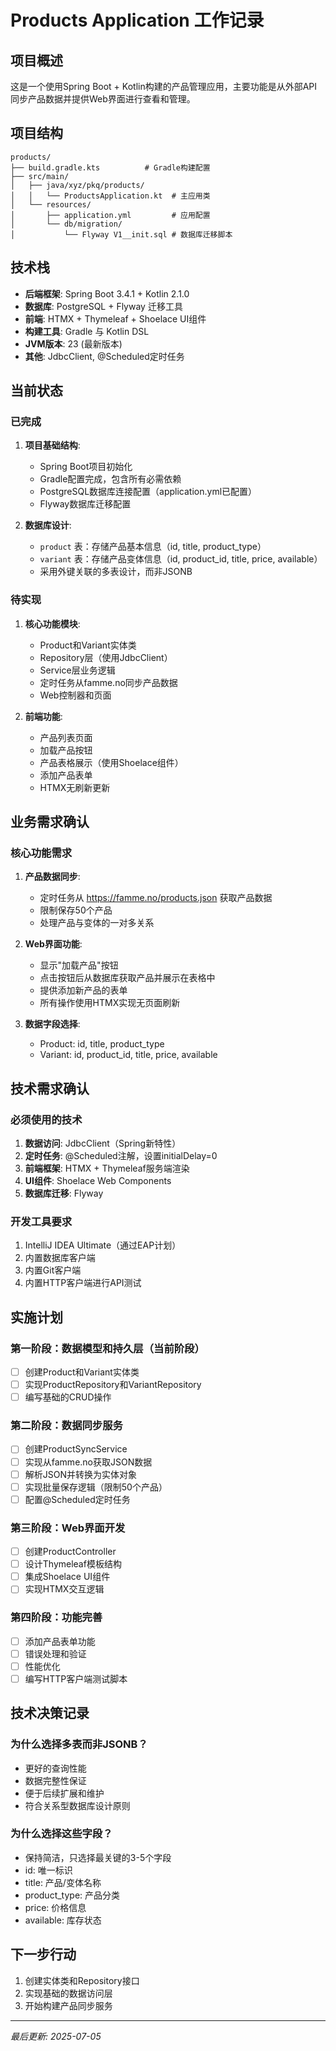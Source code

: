# Products Application 工作记录

## 项目概述
这是一个使用Spring Boot + Kotlin构建的产品管理应用，主要功能是从外部API同步产品数据并提供Web界面进行查看和管理。

## 项目结构
```
products/
├── build.gradle.kts          # Gradle构建配置
├── src/main/
│   ├── java/xyz/pkq/products/
│   │   └── ProductsApplication.kt  # 主应用类
│   └── resources/
│       ├── application.yml         # 应用配置
│       └── db/migration/
│           └── Flyway V1__init.sql # 数据库迁移脚本
```

## 技术栈
- **后端框架**: Spring Boot 3.4.1 + Kotlin 2.1.0
- **数据库**: PostgreSQL + Flyway 迁移工具
- **前端**: HTMX + Thymeleaf + Shoelace UI组件
- **构建工具**: Gradle 与 Kotlin DSL
- **JVM版本**: 23 (最新版本)
- **其他**: JdbcClient, @Scheduled定时任务

## 当前状态

### 已完成
1. **项目基础结构**:
   - Spring Boot项目初始化
   - Gradle配置完成，包含所有必需依赖
   - PostgreSQL数据库连接配置（application.yml已配置）
   - Flyway数据库迁移配置

2. **数据库设计**:
   - `product` 表：存储产品基本信息（id, title, product_type）
   - `variant` 表：存储产品变体信息（id, product_id, title, price, available）
   - 采用外键关联的多表设计，而非JSONB

### 待实现
1. **核心功能模块**:
   - Product和Variant实体类
   - Repository层（使用JdbcClient）
   - Service层业务逻辑
   - 定时任务从famme.no同步产品数据
   - Web控制器和页面

2. **前端功能**:
   - 产品列表页面
   - 加载产品按钮
   - 产品表格展示（使用Shoelace组件）
   - 添加产品表单
   - HTMX无刷新更新

## 业务需求确认

### 核心功能需求
1. **产品数据同步**:
   - 定时任务从 https://famme.no/products.json 获取产品数据
   - 限制保存50个产品
   - 处理产品与变体的一对多关系

2. **Web界面功能**:
   - 显示"加载产品"按钮
   - 点击按钮后从数据库获取产品并展示在表格中
   - 提供添加新产品的表单
   - 所有操作使用HTMX实现无页面刷新

3. **数据字段选择**:
   - Product: id, title, product_type
   - Variant: id, product_id, title, price, available

## 技术需求确认

### 必须使用的技术
1. **数据访问**: JdbcClient（Spring新特性）
2. **定时任务**: @Scheduled注解，设置initialDelay=0
3. **前端框架**: HTMX + Thymeleaf服务端渲染
4. **UI组件**: Shoelace Web Components
5. **数据库迁移**: Flyway

### 开发工具要求
1. IntelliJ IDEA Ultimate（通过EAP计划）
2. 内置数据库客户端
3. 内置Git客户端
4. 内置HTTP客户端进行API测试

## 实施计划

### 第一阶段：数据模型和持久层（当前阶段）
- [ ] 创建Product和Variant实体类
- [ ] 实现ProductRepository和VariantRepository
- [ ] 编写基础的CRUD操作

### 第二阶段：数据同步服务
- [ ] 创建ProductSyncService
- [ ] 实现从famme.no获取JSON数据
- [ ] 解析JSON并转换为实体对象
- [ ] 实现批量保存逻辑（限制50个产品）
- [ ] 配置@Scheduled定时任务

### 第三阶段：Web界面开发
- [ ] 创建ProductController
- [ ] 设计Thymeleaf模板结构
- [ ] 集成Shoelace UI组件
- [ ] 实现HTMX交互逻辑

### 第四阶段：功能完善
- [ ] 添加产品表单功能
- [ ] 错误处理和验证
- [ ] 性能优化
- [ ] 编写HTTP客户端测试脚本

## 技术决策记录

### 为什么选择多表而非JSONB？
- 更好的查询性能
- 数据完整性保证
- 便于后续扩展和维护
- 符合关系型数据库设计原则

### 为什么选择这些字段？
- 保持简洁，只选择最关键的3-5个字段
- id: 唯一标识
- title: 产品/变体名称
- product_type: 产品分类
- price: 价格信息
- available: 库存状态

## 下一步行动
1. 创建实体类和Repository接口
2. 实现基础的数据访问层
3. 开始构建产品同步服务

---
*最后更新: 2025-07-05*